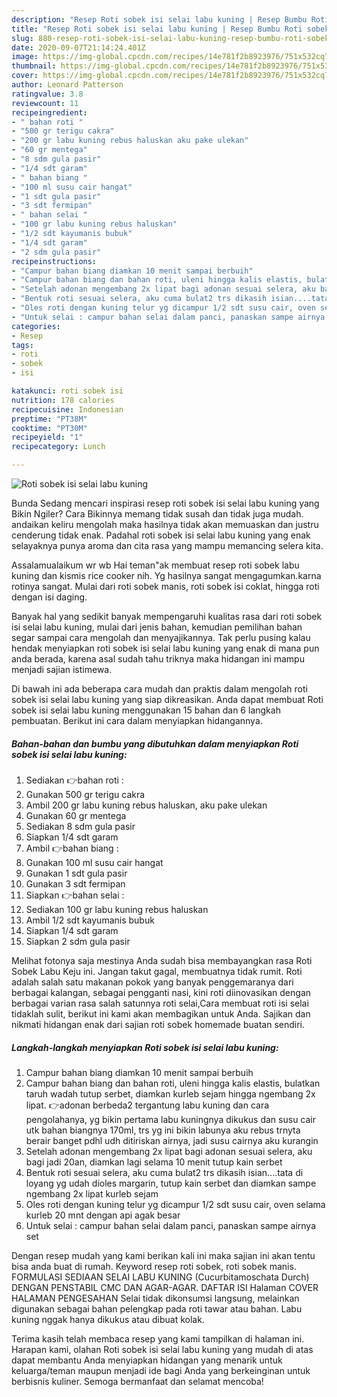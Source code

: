 ```yaml
---
description: "Resep Roti sobek isi selai labu kuning | Resep Bumbu Roti sobek isi selai labu kuning Yang Bikin Ngiler"
title: "Resep Roti sobek isi selai labu kuning | Resep Bumbu Roti sobek isi selai labu kuning Yang Bikin Ngiler"
slug: 880-resep-roti-sobek-isi-selai-labu-kuning-resep-bumbu-roti-sobek-isi-selai-labu-kuning-yang-bikin-ngiler
date: 2020-09-07T21:14:24.401Z
image: https://img-global.cpcdn.com/recipes/14e781f2b8923976/751x532cq70/roti-sobek-isi-selai-labu-kuning-foto-resep-utama.jpg
thumbnail: https://img-global.cpcdn.com/recipes/14e781f2b8923976/751x532cq70/roti-sobek-isi-selai-labu-kuning-foto-resep-utama.jpg
cover: https://img-global.cpcdn.com/recipes/14e781f2b8923976/751x532cq70/roti-sobek-isi-selai-labu-kuning-foto-resep-utama.jpg
author: Leonard Patterson
ratingvalue: 3.8
reviewcount: 11
recipeingredient:
- " bahan roti "
- "500 gr terigu cakra"
- "200 gr labu kuning rebus haluskan aku pake ulekan"
- "60 gr mentega"
- "8 sdm gula pasir"
- "1/4 sdt garam"
- " bahan biang "
- "100 ml susu cair hangat"
- "1 sdt gula pasir"
- "3 sdt fermipan"
- " bahan selai "
- "100 gr labu kuning rebus haluskan"
- "1/2 sdt kayumanis bubuk"
- "1/4 sdt garam"
- "2 sdm gula pasir"
recipeinstructions:
- "Campur bahan biang diamkan 10 menit sampai berbuih"
- "Campur bahan biang dan bahan roti, uleni hingga kalis elastis, bulatkan taruh wadah tutup serbet, diamkan kurleb sejam hingga ngembang 2x lipat. 👉adonan berbeda2 tergantung labu kuning dan cara pengolahanya, yg bikin pertama labu kuningnya dikukus dan susu cair utk bahan biangnya 170ml, trs yg ini bikin labunya aku rebus trnyta berair banget pdhl udh ditiriskan airnya, jadi susu cairnya aku kurangin"
- "Setelah adonan mengembang 2x lipat bagi adonan sesuai selera, aku bagi jadi 20an, diamkan lagi selama 10 menit tutup kain serbet"
- "Bentuk roti sesuai selera, aku cuma bulat2 trs dikasih isian....tata di loyang yg udah dioles margarin, tutup kain serbet dan diamkan sampe ngembang 2x lipat kurleb sejam"
- "Oles roti dengan kuning telur yg dicampur 1/2 sdt susu cair, oven selama kurleb 20 mnt dengan api agak besar"
- "Untuk selai : campur bahan selai dalam panci, panaskan sampe airnya set"
categories:
- Resep
tags:
- roti
- sobek
- isi

katakunci: roti sobek isi 
nutrition: 178 calories
recipecuisine: Indonesian
preptime: "PT38M"
cooktime: "PT30M"
recipeyield: "1"
recipecategory: Lunch

---
```



![Roti sobek isi selai labu kuning](https://img-global.cpcdn.com/recipes/14e781f2b8923976/751x532cq70/roti-sobek-isi-selai-labu-kuning-foto-resep-utama.jpg)

Bunda Sedang mencari inspirasi resep roti sobek isi selai labu kuning yang Bikin Ngiler? Cara Bikinnya memang tidak susah dan tidak juga mudah. andaikan keliru mengolah maka hasilnya tidak akan memuaskan dan justru cenderung tidak enak. Padahal roti sobek isi selai labu kuning yang enak selayaknya punya aroma dan cita rasa yang mampu memancing selera kita.

Assalamualaikum wr wb Hai teman&#34;ak membuat resep roti sobek labu kuning dan kismis rice cooker nih. Yg hasilnya sangat mengagumkan.karna rotinya sangat. Mulai dari roti sobek manis, roti sobek isi coklat, hingga roti dengan isi daging.

Banyak hal yang sedikit banyak mempengaruhi kualitas rasa dari roti sobek isi selai labu kuning, mulai dari jenis bahan, kemudian pemilihan bahan segar sampai cara mengolah dan menyajikannya. Tak perlu pusing kalau hendak menyiapkan roti sobek isi selai labu kuning yang enak di mana pun anda berada, karena asal sudah tahu triknya maka hidangan ini mampu menjadi sajian istimewa.


Di bawah ini ada beberapa cara mudah dan praktis dalam mengolah roti sobek isi selai labu kuning yang siap dikreasikan. Anda dapat membuat Roti sobek isi selai labu kuning menggunakan 15 bahan dan 6 langkah pembuatan. Berikut ini cara dalam menyiapkan hidangannya.

<!--inarticleads1-->

##### Bahan-bahan dan bumbu yang dibutuhkan dalam menyiapkan Roti sobek isi selai labu kuning:

1. Sediakan  👉bahan roti :
1. Gunakan 500 gr terigu cakra
1. Ambil 200 gr labu kuning rebus haluskan, aku pake ulekan
1. Gunakan 60 gr mentega
1. Sediakan 8 sdm gula pasir
1. Siapkan 1/4 sdt garam
1. Ambil  👉bahan biang :
1. Gunakan 100 ml susu cair hangat
1. Gunakan 1 sdt gula pasir
1. Gunakan 3 sdt fermipan
1. Siapkan  👉bahan selai :
1. Sediakan 100 gr labu kuning rebus haluskan
1. Ambil 1/2 sdt kayumanis bubuk
1. Siapkan 1/4 sdt garam
1. Siapkan 2 sdm gula pasir


Melihat fotonya saja mestinya Anda sudah bisa membayangkan rasa Roti Sobek Labu Keju ini. Jangan takut gagal, membuatnya tidak rumit. Roti adalah salah satu makanan pokok yang banyak penggemaranya dari berbagai kalangan, sebagai pengganti nasi, kini roti diinovasikan dengan berbagai varian rasa salah satunnya roti selai,Cara membuat roti isi selai tidaklah sulit, berikut ini kami akan membagikan untuk Anda. Sajikan dan nikmati hidangan enak dari sajian roti sobek homemade buatan sendiri. 

<!--inarticleads2-->

##### Langkah-langkah menyiapkan Roti sobek isi selai labu kuning:

1. Campur bahan biang diamkan 10 menit sampai berbuih
1. Campur bahan biang dan bahan roti, uleni hingga kalis elastis, bulatkan taruh wadah tutup serbet, diamkan kurleb sejam hingga ngembang 2x lipat. 👉adonan berbeda2 tergantung labu kuning dan cara pengolahanya, yg bikin pertama labu kuningnya dikukus dan susu cair utk bahan biangnya 170ml, trs yg ini bikin labunya aku rebus trnyta berair banget pdhl udh ditiriskan airnya, jadi susu cairnya aku kurangin
1. Setelah adonan mengembang 2x lipat bagi adonan sesuai selera, aku bagi jadi 20an, diamkan lagi selama 10 menit tutup kain serbet
1. Bentuk roti sesuai selera, aku cuma bulat2 trs dikasih isian....tata di loyang yg udah dioles margarin, tutup kain serbet dan diamkan sampe ngembang 2x lipat kurleb sejam
1. Oles roti dengan kuning telur yg dicampur 1/2 sdt susu cair, oven selama kurleb 20 mnt dengan api agak besar
1. Untuk selai : campur bahan selai dalam panci, panaskan sampe airnya set


Dengan resep mudah yang kami berikan kali ini maka sajian ini akan tentu bisa anda buat di rumah. Keyword resep roti sobek, roti sobek manis. FORMULASI SEDIAAN SELAI LABU KUNING (Cucurbitamoschata Durch) DENGAN PENSTABIL CMC DAN AGAR-AGAR. DAFTAR ISI Halaman COVER HALAMAN PENGESAHAN Selai tidak dikonsumsi langsung, melainkan digunakan sebagai bahan pelengkap pada roti tawar atau bahan. Labu kuning nggak hanya dikukus atau dibuat kolak. 

Terima kasih telah membaca resep yang kami tampilkan di halaman ini. Harapan kami, olahan Roti sobek isi selai labu kuning yang mudah di atas dapat membantu Anda menyiapkan hidangan yang menarik untuk keluarga/teman maupun menjadi ide bagi Anda yang berkeinginan untuk berbisnis kuliner. Semoga bermanfaat dan selamat mencoba!

